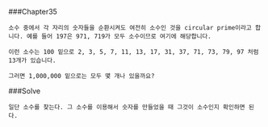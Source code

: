 ###Chapter35

    소수 중에서 각 자리의 숫자들을 순환시켜도 여전히 소수인 것을 circular prime이라고 합니다. 예를 들어 197은 971, 719가 모두 소수이므로 여기에 해당합니다.

    이런 소수는 100 밑으로 2, 3, 5, 7, 11, 13, 17, 31, 37, 71, 73, 79, 97 처럼 13개가 있습니다.

    그러면 1,000,000 밑으로는 모두 몇 개나 있을까요?

###Solve

    일단 소수를 찾는다. 그 소수를 이용해서 숫자를 만들었을 때 그것이 소수인지 확인하면 된다.